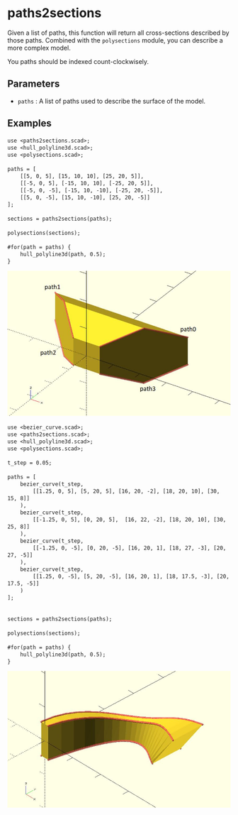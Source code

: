 # paths2sections

Given a list of paths, this function will return all cross-sections described by those paths. Combined with the `polysections` module, you can describe a more complex model.

You paths should be indexed count-clockwisely.

## Parameters

- `paths` : A list of paths used to describe the surface of the model.

## Examples

	use <paths2sections.scad>;
	use <hull_polyline3d.scad>;
	use <polysections.scad>;
	
	paths = [
	    [[5, 0, 5], [15, 10, 10], [25, 20, 5]],
	    [[-5, 0, 5], [-15, 10, 10], [-25, 20, 5]],
	    [[-5, 0, -5], [-15, 10, -10], [-25, 20, -5]],  
	    [[5, 0, -5], [15, 10, -10], [25, 20, -5]]
	];
	
	sections = paths2sections(paths);
	
	polysections(sections);
	
	#for(path = paths) {
	    hull_polyline3d(path, 0.5);
	}

![paths2sections](images/lib2x-paths2sections-1.JPG)

	use <bezier_curve.scad>;
	use <paths2sections.scad>;
	use <hull_polyline3d.scad>;
	use <polysections.scad>;
	
	t_step = 0.05;
	
	paths = [
	    bezier_curve(t_step, 
	        [[1.25, 0, 5], [5, 20, 5], [16, 20, -2], [18, 20, 10], [30, 15, 8]]
	    ),
	    bezier_curve(t_step, 
	        [[-1.25, 0, 5], [0, 20, 5],  [16, 22, -2], [18, 20, 10], [30, 25, 8]]
	    ),
	    bezier_curve(t_step, 
	        [[-1.25, 0, -5], [0, 20, -5], [16, 20, 1], [18, 27, -3], [20, 27, -5]]
	    ),
	    bezier_curve(t_step, 
	        [[1.25, 0, -5], [5, 20, -5], [16, 20, 1], [18, 17.5, -3], [20, 17.5, -5]]
	    )
	];
	
	
	sections = paths2sections(paths);
	
	polysections(sections);
	
	#for(path = paths) {
	    hull_polyline3d(path, 0.5);
	}

![paths2sections](images/lib2x-paths2sections-2.JPG)
